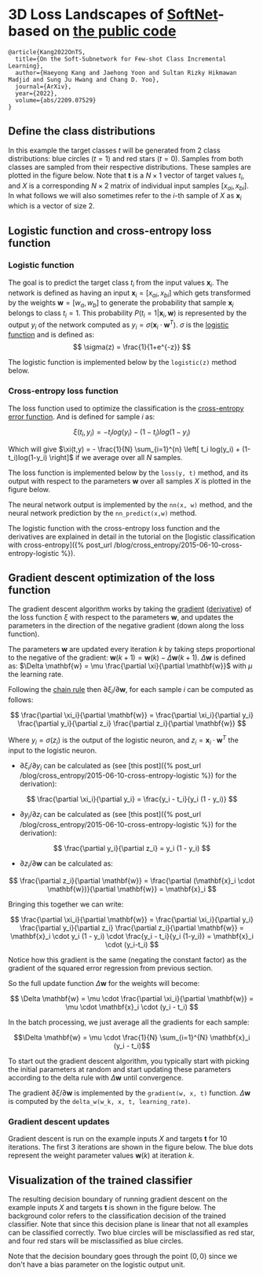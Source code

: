 # 3D Loss Landscapes of [SoftNet](https://arxiv.org/abs/2209.07529)-based on [the public code](https://github.com/peterroelants/peterroelants.github.io/blob/main/notebooks/cross_entropy/cross-entropy-logistic.ipynb)

```
@article{Kang2022OnTS,
  title={On the Soft-Subnetwork for Few-shot Class Incremental Learning},
  author={Haeyong Kang and Jaehong Yoon and Sultan Rizky Hikmawan Madjid and Sung Ju Hwang and Chang D. Yoo},
  journal={ArXiv},
  year={2022},
  volume={abs/2209.07529}
}
```

## Define the class distributions

In this example the target classes $t$ will be generated from 2 class distributions: blue circles ($t=1$) and red stars ($t=0$). Samples from both classes are sampled from their respective distributions. These samples are plotted in the figure below.
Note that $\mathbf{t}$ is a $N \times 1$ vector of target values $t_i$, and $X$ is a corresponding $N \times 2$ matrix of individual input samples $[x_{ai}, x_{bi}]$. In what follows we will also sometimes refer to the $i$-th sample of $X$ as $\mathbf{x}_i$ which is a vector of size $2$.


## Logistic function and cross-entropy loss function

### Logistic function

The goal is to predict the target class $t_i$ from the input values $\mathbf{x}_i$. The network is defined as having an input $\mathbf{x}_i = [x_{ai}, x_{bi}]$ which gets transformed by the weights $\mathbf{w} = [w_a, w_b]$ to generate the probability that sample $\mathbf{x}_i$ belongs to class $t_i = 1$. This probability $P(t_i=1| \mathbf{x}_i,\mathbf{w})$ is represented by the output $y_i$ of the network computed as $y_i = \sigma(\mathbf{x}_i \cdot \mathbf{w}^T)$. $\sigma$ is the [logistic function](http://en.wikipedia.org/wiki/Logistic_function) and is defined as:
$$ \sigma(z) = \frac{1}{1+e^{-z}} $$

The logistic function is implemented below by the `logistic(z)` method below.


### Cross-entropy loss function

The loss function used to optimize the classification is the [cross-entropy error function](http://en.wikipedia.org/wiki/Cross_entropy). And is defined for sample $i$ as:

$$ \xi(t_i,y_i) = -t_i log(y_i) - (1-t_i)log(1-y_i) $$

Which will give $\xi(t,y) = - \frac{1}{N} \sum_{i=1}^{n} \left[ t_i log(y_i) + (1-t_i)log(1-y_i) \right]$ if we average over all $N$ samples.

The loss function is implemented below by the `loss(y, t)` method, and its output with respect to the parameters $\mathbf{w}$ over all samples $X$ is plotted in the figure below.

The neural network output is implemented by the `nn(x, w)` method, and the neural network prediction by the `nn_predict(x,w)` method.


The logistic function with the cross-entropy loss function and the derivatives are explained in detail in the tutorial on the [logistic classification with cross-entropy]({% post_url /blog/cross_entropy/2015-06-10-cross-entropy-logistic %}).


## Gradient descent optimization of the loss function

The gradient descent algorithm works by taking the [gradient](http://en.wikipedia.org/wiki/Gradient) ([derivative](http://en.wikipedia.org/wiki/Derivative)) of the loss function $\xi$ with respect to the parameters $\mathbf{w}$, and updates the parameters in the direction of the negative gradient (down along the loss function).

The parameters $\mathbf{w}$ are updated every iteration $k$ by taking steps proportional to the negative of the gradient: $\mathbf{w}(k+1) = \mathbf{w}(k) - \Delta \mathbf{w}(k+1)$. $\Delta \mathbf{w}$ is defined as: $\Delta \mathbf{w} = \mu \frac{\partial \xi}{\partial \mathbf{w}}$ with $\mu$ the learning rate.

Following the [chain rule](https://en.wikipedia.org/wiki/Chain_rule) then ${\partial \xi_i}/{\partial \mathbf{w}}$, for each sample $i$ can be computed as follows:

$$
\frac{\partial \xi_i}{\partial \mathbf{w}} = \frac{\partial \xi_i}{\partial y_i} \frac{\partial y_i}{\partial z_i} \frac{\partial z_i}{\partial \mathbf{w}}
$$

Where $y_i = \sigma(z_i)$ is the output of the logistic neuron, and $z_i = \mathbf{x}_i \cdot \mathbf{w}^T$ the input to the logistic neuron. 

* ${\partial \xi_i}/{\partial y_i}$ can be calculated as (see [this post]({% post_url /blog/cross_entropy/2015-06-10-cross-entropy-logistic %}) for the derivation):

$$
\frac{\partial \xi_i}{\partial y_i} = \frac{y_i - t_i}{y_i (1 - y_i)}
$$


* ${\partial y_i}/{\partial z_i}$ can be calculated as (see [this post]({% post_url /blog/cross_entropy/2015-06-10-cross-entropy-logistic %}) for the derivation):

$$
\frac{\partial y_i}{\partial z_i} = y_i (1 - y_i)
$$

* ${\partial z_i}/{\partial \mathbf{w}}$ can be calculated as:

$$
\frac{\partial z_i}{\partial \mathbf{w}} = \frac{\partial (\mathbf{x}_i \cdot \mathbf{w})}{\partial \mathbf{w}} = \mathbf{x}_i
$$

Bringing this together we can write:

$$
\frac{\partial \xi_i}{\partial \mathbf{w}} 
= \frac{\partial \xi_i}{\partial y_i} \frac{\partial y_i}{\partial z_i} \frac{\partial z_i}{\partial \mathbf{w}} 
= \mathbf{x}_i \cdot y_i (1 - y_i) \cdot \frac{y_i - t_i}{y_i (1-y_i)} 
= \mathbf{x}_i \cdot (y_i-t_i) 
$$

Notice how this gradient is the same (negating the constant factor) as the gradient of the squared error regression from previous section.

So the full update function $\Delta \mathbf{w}$ for the weights will become:

$$
\Delta \mathbf{w} = \mu \cdot \frac{\partial \xi_i}{\partial \mathbf{w}} = \mu \cdot \mathbf{x}_i \cdot (y_i - t_i)
$$

In the batch processing, we just average all the gradients for each sample:

$$\Delta \mathbf{w} = \mu \cdot \frac{1}{N} \sum_{i=1}^{N} \mathbf{x}_i (y_i - t_i)$$

To start out the gradient descent algorithm, you typically start with picking the initial parameters at random and start updating these parameters according to the delta rule with $\Delta \mathbf{w}$ until convergence.

The gradient ${\partial \xi}/{\partial \mathbf{w}}$ is implemented by the `gradient(w, x, t)` function. $\Delta \mathbf{w}$ is computed by the `delta_w(w_k, x, t, learning_rate)`. 



### Gradient descent updates

Gradient descent is run on the example inputs $X$ and targets $\mathbf{t}$ for 10 iterations.
The first 3 iterations are shown in the figure below. The blue dots represent the weight parameter values $\mathbf{w}(k)$ at iteration $k$.


## Visualization of the trained classifier

The resulting decision boundary of running gradient descent on the example inputs $X$ and targets $\mathbf{t}$ is shown in the figure below. The background color refers to the classification decision of the trained classifier. Note that since this decision plane is linear that not all examples can be classified correctly. Two blue circles will be misclassified as red star, and four red stars will be misclassified as blue circles.

Note that the decision boundary goes through the point $(0,0)$ since we don't have a bias parameter on the logistic output unit.
